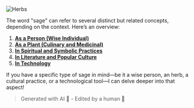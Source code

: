 ![Herbs](/images/herbs.png)

The word "sage" can refer to several distinct but related concepts, depending on the context. Here’s an overview:

1. **[As a Person (Wise Individual)](sage-types/person.html)**
2. **[As a Plant (Culinary and Medicinal)](sage-types/plant.html)**
3. **[In Spiritual and Symbolic Practices](sage-types/spiritual.html)**
4. **[In Literature and Popular Culture](sage-types/literature.html)**
5. **[In Technology](https://github.com/mrmurilo75/s4ge-static-site-generator/)**

If you have a specific type of sage in mind—be it a wise person, an herb, a cultural practice, or a technological tool—I can delve deeper into that aspect!

> Generated with AI 🤖 - Edited by a human 🙋
